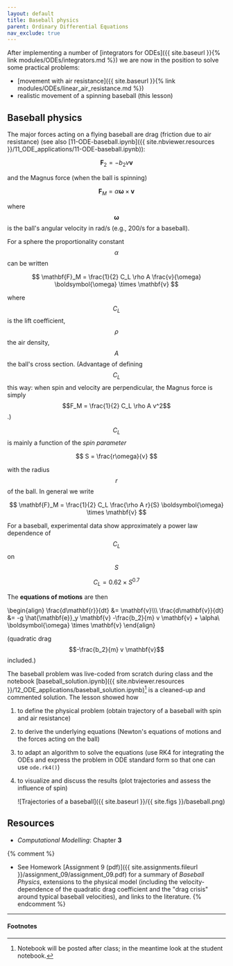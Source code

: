 ```yaml
---
layout: default
title: Baseball physics
parent: Ordinary Differential Equations
nav_exclude: true
---
```


After implementing a number of
[integrators for ODEs]({{ site.baseurl }}{% link modules/ODEs/integrators.md %}) we are now in the position to solve some practical problems:

- [movement with air resistance]({{ site.baseurl }}{% link
  modules/ODEs/linear_air_resistance.md %})
- realistic movement of a spinning baseball (this lesson)


## Baseball physics

The major forces acting on a flying baseball are drag (friction due to
air resistance) (see also [11-ODE-baseball.ipynb]({{
site.nbviewer.resources }}/11_ODE_applications/11-ODE-baseball.ipynb)):

$$
\mathbf{F}_2 = -b_2 v \mathbf{v}
$$

and the Magnus force (when the ball is spinning)

$$
\mathbf{F}_M = \alpha \boldsymbol{\omega} \times \mathbf{v}
$$

where $$\boldsymbol{\omega}$$ is the ball's angular velocity in rad/s (e.g., 200/s for a baseball).

For a sphere the proportionality constant $$\alpha$$ can be written

$$
\mathbf{F}_M = \frac{1}{2} C_L \rho A \frac{v}{\omega} \boldsymbol{\omega} \times \mathbf{v}
$$

where $$C_L$$ is the lift coefficient, $$\rho$$ the air density, $$A$$ the
ball's cross section. (Advantage of defining $$C_L$$ this way: when spin
and velocity are perpendicular, the Magnus force is simply $$F_M =
\frac{1}{2} C_L \rho A v^2$$.)

$$C_L$$ is mainly a function of the *spin parameter*

$$
S = \frac{r\omega}{v}
$$

with the radius $$r$$ of the ball. In general we write

$$
\mathbf{F}_M = \frac{1}{2} C_L  \frac{\rho A r}{S} \boldsymbol{\omega} \times \mathbf{v}
$$

For a baseball, experimental data show approximately a power law dependence of $$C_L$$ on $$S$$

$$
C_L = 0.62 \times S^{0.7}
$$

The **equations of motions** are then

\begin{align}
\frac{d\mathbf{r}}{dt} &= \mathbf{v}\\\\\\
\frac{d\mathbf{v}}{dt} &= -g \hat{\mathbf{e}}_y \mathbf{v} -\frac{b_2}{m} v \mathbf{v} + \alpha\ \boldsymbol{\omega} \times \mathbf{v}
\end{align}

(quadratic drag $$-\frac{b_2}{m} v \mathbf{v}$$ included.)




The baseball problem was live-coded from scratch during class and the
notebook
[baseball_solution.ipynb]({{ site.nbviewer.resources }}/12_ODE_applications/baseball_solution.ipynb)[^2]
is a cleaned-up and commented solution. The lesson showed how

1. to define the physical problem (obtain trajectory of a baseball
   with spin and air resistance)
2. to derive the underlying equations (Newton's equations of motions
   and the forces acting on the ball)
3. to adapt an algorithm to solve the equations (use RK4 for
   integrating the ODEs and express the problem in ODE standard form
   so that one can use `ode.rk4()`)
4. to visualize and discuss the results (plot trajectories and assess
   the influence of spin)
   
   ![Trajectories of a baseball]({{ site.baseurl }}/{{ site.figs }}/baseball.png)
## Resources ##

* _Computational Modelling_: Chapter **3**

{% comment %}
* See Homework [Assignment 9 (pdf)]({{ site.assignments.fileurl }}/assignment_09/assignment_09.pdf)
  for a summary of *Baseball Physics*, extensions to the physical
  model (including the velocity-dependence of the quadratic drag
  coefficient and the "drag crisis" around typical baseball
  velocities), and links to the literature.
{% endcomment %}

------------------------------------------------------------

#### Footnotes



[^1]:

     As usual, `git pull` the resources repository
     [{{ site.resources.shortname }}]({{ site.resources.url }}) to get a
     local copy of the notebook. Then **copy the notebook and all other
     code into your work directory** in order to complete the exercises.

[^2]:

     Notebook will be posted after class; in the meantime look at the
     student notebook.
